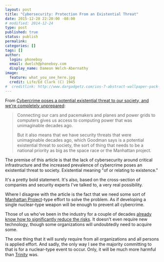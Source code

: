 ```yaml
---
layout: post
title: "Cybersecurity: Protection From an Existential Threat"
date: 2015-12-28 22:20:00 -08:00
# modified: 2014-12-24
type: post
published: true
status: publish
permalink: 
categories: []
tags: []
author:
  login: phoneboy
  email: dwelch@phoneboy.com
  display_name: Dameon Welch-Abernathy
image:
  feature: what_you_see_here.jpg
  credit: Life/Ed Clark (C) 1945
#  creditlink: http://www.dargadgetz.com/ios-7-abstract-wallpaper-pack-for-iphone-5-and-ipod-touch-retina/
---
```

From [Cybercrime poses a potential existential threat to our society, and we're completely unprepared](http://www.businessinsider.com/future-of-cybercrime-and-cybersecurity-2015-5):

> Connecting our cars and pacemakers and planes and power grids to computers gives us access to computing power that was unimaginable decades ago. 
>
> But it also means that we have security threats that were unimaginable decades ago, which Goodman says is a potential existential threat to society, the sort of thing that needs to be a national priority as big as the space race or the Manhattan project.

The premise of this article is that the lack of cybersecurity around critical
infrastructure and the increased prevalence of cybercrime poses an
existential threat to society. Existential meaning "of or relating to
existence." 

It's a pretty bold statement. It's also, based on the cross-section of
companies and security experts I've talked to, a very real possibility. 

Where I disagree with the article is the fact that we need some sort of
[Manhattan Project](https://en.wikipedia.org/wiki/Manhattan_Project)-type
effort to solve the problem. As if developing a single nuclear-type weapon
will be enough to prevent all cybercrime.

Those of us who've been in the industry for a couple of decades [already
know how to significantly reduce the risks](http://securitytheater.phoneboy.com/2015/08/06/all-the-security-tools-in-the-world-wont-help-if-you-dont-do-this/). It doesn't even require new
technology, though some organizations will undoubtedly need to acquire
some.

The one thing that it will surely require from all organizations and all
persons is applied effort. And sadly, the only way I see the majority
committing to that is for a nuclear-type event to occur. Only, it will be
much more harmful than [Trinity](https://en.m.wikipedia.org/wiki/Trinity_(nuclear_test)) was.
